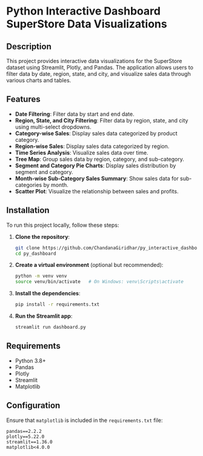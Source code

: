 # Python Interactive Dashboard SuperStore Data Visualizations

## Description

This project provides interactive data visualizations for the SuperStore dataset using Streamlit, Plotly, and Pandas. The application allows users to filter data by date, region, state, and city, and visualize sales data through various charts and tables.

## Features

- **Date Filtering**: Filter data by start and end date.
- **Region, State, and City Filtering**: Filter data by region, state, and city using multi-select dropdowns.
- **Category-wise Sales**: Display sales data categorized by product category.
- **Region-wise Sales**: Display sales data categorized by region.
- **Time Series Analysis**: Visualize sales data over time.
- **Tree Map**: Group sales data by region, category, and sub-category.
- **Segment and Category Pie Charts**: Display sales distribution by segment and category.
- **Month-wise Sub-Category Sales Summary**: Show sales data for sub-categories by month.
- **Scatter Plot**: Visualize the relationship between sales and profits.

## Installation

To run this project locally, follow these steps:

1. **Clone the repository**:
    ```sh
    git clone https://github.com/ChandanaGiridhar/py_interactive_dashboard.git
    cd py_dashboard
    ```

2. **Create a virtual environment** (optional but recommended):
    ```sh
    python -m venv venv
    source venv/bin/activate   # On Windows: venv\Scripts\activate
    ```

3. **Install the dependencies**:
    ```sh
    pip install -r requirements.txt
    ```

4. **Run the Streamlit app**:
    ```sh
    streamlit run dashboard.py
    ```

## Requirements

- Python 3.8+
- Pandas
- Plotly
- Streamlit
- Matplotlib

## Configuration

Ensure that `matplotlib` is included in the `requirements.txt` file:
```plaintext
pandas==2.2.2
plotly==5.22.0
streamlit==1.36.0
matplotlib<4.0.0
